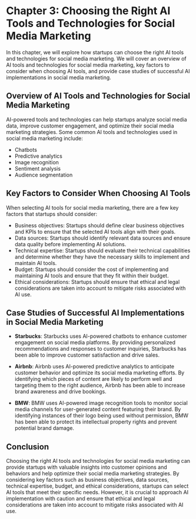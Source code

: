 Chapter 3: Choosing the Right AI Tools and Technologies for Social Media Marketing
==================================================================================

In this chapter, we will explore how startups can choose the right AI tools and technologies for social media marketing. We will cover an overview of AI tools and technologies for social media marketing, key factors to consider when choosing AI tools, and provide case studies of successful AI implementations in social media marketing.

Overview of AI Tools and Technologies for Social Media Marketing
----------------------------------------------------------------

AI-powered tools and technologies can help startups analyze social media data, improve customer engagement, and optimize their social media marketing strategies. Some common AI tools and technologies used in social media marketing include:

* Chatbots
* Predictive analytics
* Image recognition
* Sentiment analysis
* Audience segmentation

Key Factors to Consider When Choosing AI Tools
----------------------------------------------

When selecting AI tools for social media marketing, there are a few key factors that startups should consider:

* Business objectives: Startups should define clear business objectives and KPIs to ensure that the selected AI tools align with their goals.
* Data sources: Startups should identify relevant data sources and ensure data quality before implementing AI solutions.
* Technical expertise: Startups should evaluate their technical capabilities and determine whether they have the necessary skills to implement and maintain AI tools.
* Budget: Startups should consider the cost of implementing and maintaining AI tools and ensure that they fit within their budget.
* Ethical considerations: Startups should ensure that ethical and legal considerations are taken into account to mitigate risks associated with AI use.

Case Studies of Successful AI Implementations in Social Media Marketing
-----------------------------------------------------------------------

* **Starbucks**: Starbucks uses AI-powered chatbots to enhance customer engagement on social media platforms. By providing personalized recommendations and responses to customer inquiries, Starbucks has been able to improve customer satisfaction and drive sales.

* **Airbnb**: Airbnb uses AI-powered predictive analytics to anticipate customer behavior and optimize its social media marketing efforts. By identifying which pieces of content are likely to perform well and targeting them to the right audience, Airbnb has been able to increase brand awareness and drive bookings.

* **BMW**: BMW uses AI-powered image recognition tools to monitor social media channels for user-generated content featuring their brand. By identifying instances of their logo being used without permission, BMW has been able to protect its intellectual property rights and prevent potential brand damage.

Conclusion
----------

Choosing the right AI tools and technologies for social media marketing can provide startups with valuable insights into customer opinions and behaviors and help optimize their social media marketing strategies. By considering key factors such as business objectives, data sources, technical expertise, budget, and ethical considerations, startups can select AI tools that meet their specific needs. However, it is crucial to approach AI implementation with caution and ensure that ethical and legal considerations are taken into account to mitigate risks associated with AI use.
